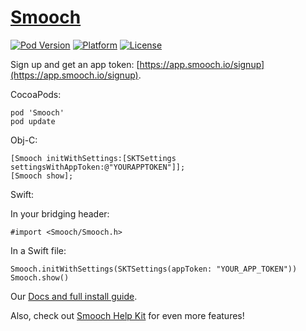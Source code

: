 # [Smooch](http://www.smooch.io)

[![Pod Version](http://img.shields.io/cocoapods/v/Smooch.svg)](http://cocoadocs.org/docsets/Smooch/)
[![Platform](http://img.shields.io/cocoapods/p/Smooch.svg)](http://cocoadocs.org/docsets/Smooch/)
[![License](http://img.shields.io/cocoapods/l/Smooch.svg)](http://smooch.io/terms.html)

Sign up and get an app token: [https://app.smooch.io/signup](https://app.smooch.io/signup).

CocoaPods:

    pod 'Smooch'
    pod update
    
Obj-C:
    
    [Smooch initWithSettings:[SKTSettings settingsWithAppToken:@"YOURAPPTOKEN"]];
    [Smooch show];
    
Swift:

In your bridging header:

    #import <Smooch/Smooch.h>
    
In a Swift file:

    Smooch.initWithSettings(SKTSettings(appToken: "YOUR_APP_TOKEN"))
    Smooch.show()

Our [Docs and full install guide](http://docs.smooch.io).

Also, check out [Smooch Help Kit](https://github.com/smooch/smooch-helpkit-ios) for even more features!
